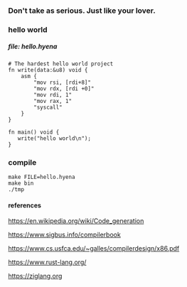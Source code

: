 ### Don't take as serious. Just like your lover.

### hello world
##### file: hello.hyena
```zig
# The hardest hello world project
fn write(data:&u8) void {
    asm {
        "mov rsi, [rdi+8]"
        "mov rdx, [rdi +0]"
        "mov rdi, 1"
        "mov rax, 1"
        "syscall"
    }
}

fn main() void {
   write("hello world\n");
}
```

### compile
```shell
make FILE=hello.hyena
make bin
./tmp
```
#### references
https://en.wikipedia.org/wiki/Code_generation

https://www.sigbus.info/compilerbook

https://www.cs.usfca.edu/~galles/compilerdesign/x86.pdf

https://www.rust-lang.org/

https://ziglang.org
